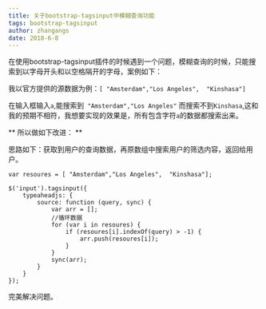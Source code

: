 ```yaml
---
title: 关于bootstrap-tagsinput中模糊查询功能
tags: bootstrap-tagsinput
author: zhangangs
date: 2018-6-8
---
```


在使用bootstrap-tagsinput插件的时候遇到一个问题，模糊查询的时候，只能搜索到以字母开头和以空格隔开的字母，案例如下：

我以官方提供的源数据为例：`[ "Amsterdam","Los Angeles",  "Kinshasa"]`

在输入框输入`a`,能搜索到` "Amsterdam","Los Angeles"` 而搜索不到`Kinshasa`,这和我的预期不相符，我想要实现的效果是，所有包含字符`a`的数据都搜索出来。

** 所以做如下改进：  **

思路如下：获取到用户的查询数据，再原数组中搜索用户的筛选内容，返回给用户。

```
var resoures = [ "Amsterdam","Los Angeles",  "Kinshasa"];

$('input').tagsinput({
    typeaheadjs: {
        source: function (query, sync) {
            var arr = [];
            //循环数据
            for (var i in resoures) {
                if (resoures[i].indexOf(query) > -1) {
                    arr.push(resoures[i]);
                }
            }
            sync(arr);
        }
    }
});
```

完美解决问题。

